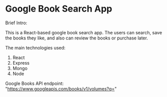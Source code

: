 # Google Book Search App

Brief Intro:

This is a React-based google book search app. The users can search, save the books they like, and also can review the books or purchase later.

The main technologies used:

1. React
2. Express
3. Mongo
4. Node

Google Books API endpoint:
"https://www.googleapis.com/books/v1/volumes?q="





